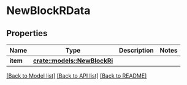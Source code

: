 # NewBlockRData

## Properties

Name | Type | Description | Notes
------------ | ------------- | ------------- | -------------
**item** | [**crate::models::NewBlockRi**](NewBlockRI.md) |  | 

[[Back to Model list]](../README.md#documentation-for-models) [[Back to API list]](../README.md#documentation-for-api-endpoints) [[Back to README]](../README.md)



